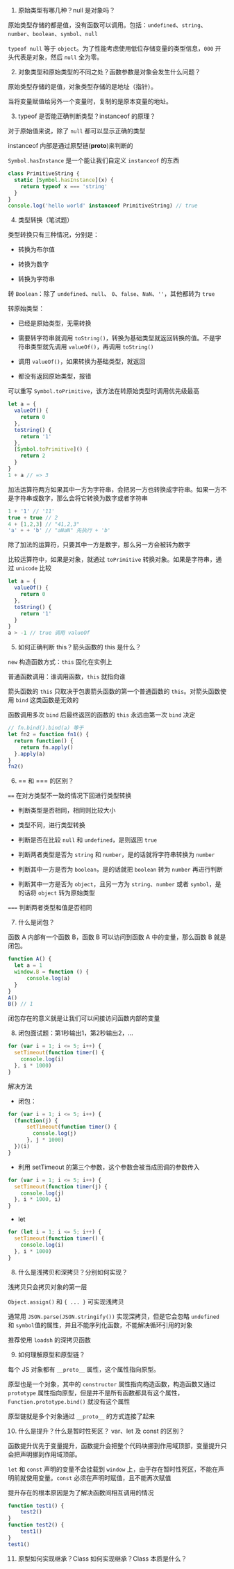 1. 原始类型有哪几种？null 是对象吗？

原始类型存储的都是值，没有函数可以调用。包括：`undefined`、`string`、`number`、`boolean`、`symbol`、`null`

`typeof null` 等于 `object`。为了性能考虑使用低位存储变量的类型信息，`000` 开头代表是对象，然后 `null` 全为零。

2. 对象类型和原始类型的不同之处？函数参数是对象会发生什么问题？

原始类型存储的是值，对象类型存储的是地址（指针）。

当将变量赋值给另外一个变量时，复制的是原本变量的地址。

3. typeof 是否能正确判断类型？instanceof 的原理？

对于原始值来说，除了 `null` 都可以显示正确的类型

instanceof 内部是通过原型链(__proto__)来判断的

`Symbol.hasInstance` 是一个能让我们自定义 `instanceof` 的东西

```js
class PrimitiveString {
  static [Symbol.hasInstance](x) {
    return typeof x === 'string'
  }
}
console.log('hello world' instanceof PrimitiveString) // true
```

4. 类型转换（笔试题）

类型转换只有三种情况，分别是：

- 转换为布尔值

- 转换为数字

- 转换为字符串

转 `Boolean`：除了 `undefined`、`null`、 `0`、`false`、`NaN`、`''`，其他都转为 `true`

转原始类型：

- 已经是原始类型，无需转换

- 需要转字符串就调用 `toString()`，转换为基础类型就返回转换的值。不是字符串类型就先调用 `valueOf()`，再调用 `toString()`

- 调用 `valueOf()`，如果转换为基础类型，就返回

- 都没有返回原始类型，报错

可以重写 `Symbol.toPrimitive`，该方法在转原始类型时调用优先级最高

```js
let a = {
  valueOf() {
    return 0
  },
  toString() {
    return '1'
  },
  [Symbol.toPrimitive]() {
    return 2
  }
}
1 + a // => 3
```

加法运算符两方如果其中一方为字符串，会把另一方也转换成字符串。如果一方不是字符串或数字，那么会将它转换为数字或者字符串

```js
1 + '1' // '11'
true + true // 2
4 + [1,2,3] // "41,2,3"
'a' + + 'b' // "aNaN" 先执行 + 'b'
```

除了加法的运算符，只要其中一方是数字，那么另一方会被转为数字

比较运算符中，如果是对象，就通过 `toPrimitive` 转换对象。如果是字符串，通过 `unicode` 比较

```js
let a = {
  valueOf() {
    return 0
  },
  toString() {
    return '1'
  }
}
a > -1 // true 调用 valueOf
```

5. 如何正确判断 this？箭头函数的 this 是什么？

`new` 构造函数方式：`this` 固化在实例上

普通函数调用：谁调用函数，`this` 就指向谁

箭头函数的 `this` 只取决于包裹箭头函数的第一个普通函数的 `this`。对箭头函数使用 `bind` 这类函数是无效的

函数调用多次 `bind` 后最终返回的函数的 `this` 永远由第一次 `bind` 决定

```js
// fn.bind().bind(a) 等于
let fn2 = function fn1() {
  return function() {
    return fn.apply()
  }.apply(a)
}
fn2()
```

6. == 和 === 的区别？

`==` 在对方类型不一致的情况下回进行类型转换

- 判断类型是否相同，相同则比较大小

- 类型不同，进行类型转换

- 判断是否在比较 `null` 和 `undefined`，是则返回 `true`

- 判断两者类型是否为 `string` 和 `number`，是的话就将字符串转换为 `number`

- 判断其中一方是否为 `boolean`，是的话就把 `boolean` 转为 `number` 再进行判断

- 判断其中一方是否为 `object`，且另一方为 `string`、`number` 或者 `symbol`，是的话将 `object` 转为原始类型

`===` 判断两者类型和值是否相同

7. 什么是闭包？

函数 A 内部有一个函数 B，函数 B 可以访问到函数 A 中的变量，那么函数 B 就是闭包。

```js
function A() {
  let a = 1
  window.B = function () {
      console.log(a)
  }
}
A()
B() // 1
```

闭包存在的意义就是让我们可以间接访问函数内部的变量

8. 闭包面试题：第1秒输出1，第2秒输出2，...

```js
for (var i = 1; i <= 5; i++) {
  setTimeout(function timer() {
    console.log(i)
  }, i * 1000)
}
```

解决方法

- 闭包：

```js
for (var i = 1; i <= 5; i++) {
  (function(j) {
      setTimeout(function timer() {
        console.log(j)
      }, j * 1000)
  })(i)
}
```

- 利用 setTimeout 的第三个参数，这个参数会被当成回调的参数传入

```js
for (var i = 1; i <= 5; i++) {
  setTimeout(function timer(j) {
    console.log(j)
  }, i * 1000, i)
}
```

- let

```js
for (let i = 1; i <= 5; i++) {
  setTimeout(function timer() {
    console.log(i)
  }, i * 1000)
}
```

8. 什么是浅拷贝和深拷贝？分别如何实现？

浅拷贝只会拷贝对象的第一层

`Object.assign()` 和 `{ ... }` 可实现浅拷贝

通常用 `JSON.parse(JSON.stringify())` 实现深拷贝，但是它会忽略 `undefined` 和 `symbol`值的属性，并且不能序列化函数，不能解决循环引用的对象

推荐使用 `loadsh` 的深拷贝函数

9. 如何理解原型和原型链？

每个 JS 对象都有 `__proto__` 属性，这个属性指向原型。

原型也是一个对象，其中的 `constructor` 属性指向构造函数，构造函数又通过 `prototype` 属性指向原型，但是并不是所有函数都具有这个属性， `Function.prototype.bind()` 就没有这个属性

原型链就是多个对象通过 `__proto__` 的方式连接了起来

10. 什么是提升？什么是暂时性死区？ var、let 及 const 的区别？

函数提升优先于变量提升，函数提升会把整个代码块挪到作用域顶部，变量提升只会把声明挪到作用域顶部。

`let` 和 `const` 声明的变量不会挂载到 `window` 上，由于存在暂时性死区，不能在声明前就使用变量。`const` 必须在声明时赋值，且不能再次赋值

提升存在的根本原因是为了解决函数间相互调用的情况

```js
function test1() {
    test2()
}
function test2() {
    test1()
}
test1()
```

11. 原型如何实现继承？Class 如何实现继承？Class 本质是什么？

